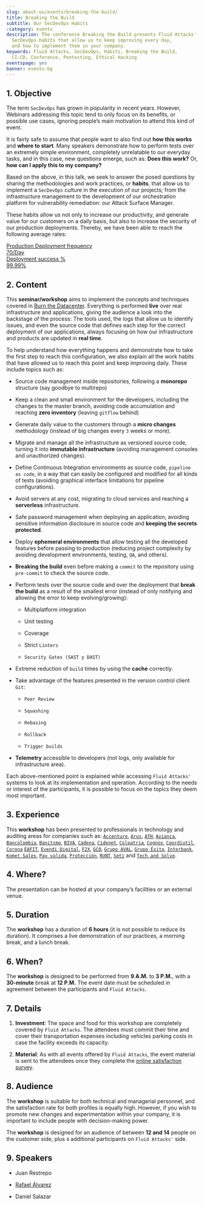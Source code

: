 ```yaml
---
slug: about-us/events/breaking-the-build/
title: Breaking the Build
subtitle: Our SecDevOps Habits
:category: events
description: The conference Breaking the Build presents Fluid Attacks'
  SecDevOps habits that allow us to keep improving every day,
  and how to implement them in your company.
keywords: Fluid Attacks, SecDevOps, Habits, Breaking the Build,
  CI-CD, Conference, Pentesting, Ethical Hacking
eventspage: yes
banner: events-bg
---
```


## 1\. Objective

The term `SecDevOps` has grown in popularity in recent years. However,
Webinars addressing this topic tend to only focus on its benefits, or
possible use cases, ignoring people’s main motivation to attend this
kind of event.

It is fairly safe to assume that people want to also find out **how this
works** and **where to start**. Many speakers demonstrate how to perform
tests over an extremely simple environment, completely unrelatable to
our everyday tasks, and in this case, new questions emerge, such as:
**Does this work?** Or, **how can I apply this to my company?**

Based on the above, in this talk, we seek to answer the posed questions
by sharing the methodologies and work practices, or **habits**, that
allow us to implement a `SecDevOps` culture in the execution of our
projects; from the infrastructure management to the development of our
orchestration platform for vulnerability remediation: our Attack Surface
Manager.

These habits allow us not only to increase our productivity, and
generate value for our customers on a daily basis, but also to increase
the security of our production deployments. Thereby, we have been able
to reach the following average rates:

<div class="avarage-rates-section">
<a href="https://gitlab.com/fluidattacks/product/-/merge_requests?scope=all&state=merged"
target="_blank">
<div class="fl w-100 w-50-l pa2">
<div class="outline-transparent bg-button-red hv-bg-fluid-rd pointer white pv3
fw7 f3 t-all-3-eio br2 bc-fluid-red ba roboto tc">
<div>Production Deployment frequency</div>
<div>70/Day</div>
</div>
</div>
</a>
<a href="https://gitlab.com/fluidattacks/product/-/merge_requests?scope=all&state=merged"
target="_blank">
<div class="fl w-100 w-50-l pa2">
<div class="outline-transparent bg-button-red hv-bg-fluid-rd pointer white pv3
fw7 f3 t-all-3-eio br2 bc-fluid-red ba roboto tc">
<div>Deployment success %</div>
<div>99.99%</div>
</div>
</div>
</a>
</div>

## 2\. Content

This **seminar/workshop** aims to implement the concepts and techniques
covered in [Burn the Datacenter](../burn-the-datacenter/). Everything is
performed **live** over real infrastructure and applications, giving the
audience a look into the backstage of the process: The tools used, the
logs that allow us to identify issues, and even the source code that
defines each step for the correct deployment of our applications, always
focusing on how our infrastructure and products are updated in **real
time**.

To help understand how everything happens and demonstrate how to take
the first step to reach this configuration, we also explain all the work
habits that have allowed us to reach this point and keep improving
daily. These include topics such as:

- Source code management inside repositories, following a **monorepo**
  structure (say goodbye to multirepo)

- Keep a clean and small environment for the developers, including the
  changes to the master branch, avoiding code accumulation and
  reaching **zero inventory** (leaving `gitflow` behind)

- Generate daily value to the customers through a **micro changes**
  methodology (instead of big changes every `3` weeks or more).

- Migrate and manage all the infrastructure as versioned source code,
  turning it into **immutable infrastructure** (avoiding management
  consoles and unauthorized changes).

- Define Continuous Integration environments as source code, `pipeline
  as code`, in a way that can easily be configured and modified for
  all kinds of tests (avoiding graphical interface limitations for
  pipeline configurations).

- Avoid servers at any cost, migrating to cloud services and reaching
  a **serverless** infrastructure.

- Safe password management when deploying an application, avoiding
  sensitive information disclosure in source code and **keeping the
  secrets protected**.

- Deploy **ephemeral environments** that allow testing all the
  developed features before passing to production (reducing project
  complexity by avoiding development environments, testing, `QA`, and
  others).

- **Breaking the build** even before making a `commit` to the
  repository using `pre-commit` to check the source code.

- Perform tests over the source code and over the deployment that
  **break the build** as a result of the smallest error (instead of
  only notifying and allowing the error to keep evolving/growing):

    - Multiplatform integration

    - Unit testing

    - Coverage

    - Strict `Linters`

    - `Security Gates (SAST y DAST)`

- Extreme reduction of `build` times by using the **cache** correctly.

- Take advantage of the features presented in the version control
  client `Git`:

    - `Peer Review`

    - `Squashing`

    - `Rebasing`

    - `Rollback`

    - `Trigger builds`

- **Telemetry** accessible to developers (not logs, only available for
  infrastructure area).

Each above-mentioned point is explained while accessing `Fluid Attacks'`
systems to look at its implementation and operation. According to the
needs or interest of the participants, it is possible to focus on the
topics they deem most important.

## 3\. Experience

This **workshop** has been presented to professionals in technology and
auditing areas for companies such as:
[`Accenture`](https://www.accenture.com/co-es/new-applied-now),
[`Arus`](https://www.arus.com.co/),
[`ATH`](https://www.ath.com.co/wps/themes/html/ath/index.html),
[`Avianca`](https://www.avianca.com/co/es/),
[`Bancolombia`](https://www.grupobancolombia.com/wps/portal/personas),
[`Banitsmo`](https://www.banistmo.com/),
[`BIVA`](https://www.biva.mx/en/web/portal-biva/home),
[`Cadena`](https://www.cadena.com.co/),
[`Cidenet`](http://cidenet.com.co/),
[`Colpatria`](https://www.colpatria.com/),
[`Cognox`](http://www.cognox.co),
[`Coordiutil`](https://www.vendesfacil.com/),
[`Corona`](https://www.corona.co/) [`EAFIT`](http://www.eafit.edu.co/),
[`Evendi Digital`](https://evendidigital.com/),
[`F2X`](https://www.f2x.com.co/), [`GCO`](http://www.gco.com.co/),
[`Grupo AVAL`](https://www.grupoaval.com/wps/portal/grupo-aval/aval/),
[`Grupo Éxito`](https://www.grupoexito.com.co/es/),
[`Interbank`](https://interbank.pe/), [`Komet
Sales`](https://www.kometsales.com/), [`Pay
valida`](https://www.payvalida.com/),
[`Protección`](https://www.proteccion.com/wps/portal/proteccion/),
[`RUNT`](https://www.runt.com.co/), [`Seti`](https://seti.com.co/) and
[`Tech and Solve`](http://www.techandsolve.com/).

## 4\. Where?

The presentation can be hosted at your company’s facilities or an
external venue.

## 5\. Duration

The **workshop** has a duration of **6 hours** (it is not possible to
reduce its duration). It comprises a live demonstration of our
practices, a morning break, and a lunch break.

## 6\. When?

The **workshop** is designed to be performed from **9 A.M.** to **3
P.M.**, with a **30-minute** break at **12 P.M.** The event date must be
scheduled in agreement between the participants and `Fluid Attacks`.

## 7\. Details

1. **Investment**: The space and food for this workshop are completely
    covered by `Fluid Attacks`. The attendees must commit their time and
    cover their transportation expenses including vehicles parking costs
    in case the facility exceeds its capacity.

2. **Material**: As with all events offered by `Fluid Attacks`, the
    event material is sent to the attendees once they complete the
    [online satisfaction
    survey](https://fluidattacks.formstack.com/forms/talk).

## 8\. Audience

The **workshop** is suitable for both technical and managerial
personnel, and the satisfaction rate for both profiles is equally high.
However, if you wish to promote new changes and experimentation within
your company, it is important to include people with decision-making
power.

The **workshop** is designed for an audience of between **12 and 14**
people on the customer side, plus `4` additional participants on `Fluid
Attacks'` side.

## 9\. Speakers

- Juan Restrepo

- [Rafael Álvarez](../../people/ralvarez/)

- Daniel Salazar
